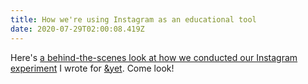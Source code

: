 ```yaml
---
title: How we're using Instagram as an educational tool
date: 2020-07-29T02:00:08.419Z
---
```

Here's [a behind-the-scenes look at how we conducted our Instagram experiment](https://mailchi.mp/andyet/how-we-are-using-instagram) I wrote for [&yet](https://andyet.com). Come look!
